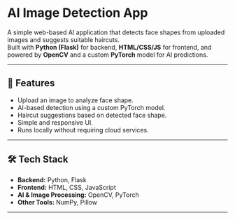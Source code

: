 
# AI Image Detection App

A simple web-based AI application that detects face shapes from uploaded images and suggests suitable haircuts.  
Built with **Python (Flask)** for backend, **HTML/CSS/JS** for frontend, and powered by **OpenCV** and a custom **PyTorch** model for AI predictions.

---

## 🚀 Features
- Upload an image to analyze face shape.
- AI-based detection using a custom PyTorch model.
- Haircut suggestions based on detected face shape.
- Simple and responsive UI.
- Runs locally without requiring cloud services.

---

## 🛠️ Tech Stack
- **Backend:** Python, Flask
- **Frontend:** HTML, CSS, JavaScript
- **AI & Image Processing:** OpenCV, PyTorch
- **Other Tools:** NumPy, Pillow

---

